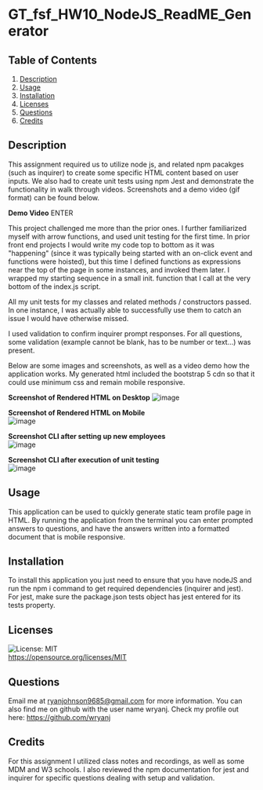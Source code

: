 # GT_fsf_HW10_NodeJS_ReadME_Generator
## Table of Contents
1. [Description](#Description)
3. [Usage](#Usage)
4. [Installation](#Installation)
5. [Licenses](#Licenses)
6. [Questions](#Questions)
7. [Credits](#Credits)

## Description
This assignment required us to utilize node js, and related npm pacakges (such as inquirer) to create some specific HTML content based on user inputs. We also had to create unit tests using npm Jest and demonstrate the functionality in walk through videos. Screenshots and a demo video (gif format) can be found below. 

**Demo Video**
ENTER

This project challenged me more than the prior ones. I further familiarized myself with arrow functions, and used unit testing for the first time. In prior front end projects I would write my code top to bottom as it was "happening" (since it was typically being started with an on-click event and functions were hoisted), but this time I defined functions as expressions near the top of the page in some instances, and invoked them later. I wrapped my starting sequence in a small init. function that I call at the very bottom of the index.js script. 

All my unit tests for my classes and related methods / constructors passed. In one instance, I was actually able to successfully use them to catch an issue I would have otherwise missed. 

I used validation to confirm inquirer prompt responses. For all questions, some validation (example cannot be blank, has to be number or text...) was present.

Below are some images and screenshots, as well as a video demo how the application works. My generated html included the bootstrap 5 cdn so that it could use minimum css and remain mobile responsive.


**Screenshot of Rendered HTML on Desktop** 
![image](https://user-images.githubusercontent.com/72420733/109347606-69502700-7841-11eb-827f-7ba296596a1c.png)

**Screenshot of Rendered HTML on Mobile**   
![image](https://user-images.githubusercontent.com/72420733/109347918-da8fda00-7841-11eb-8202-46fac0514f00.png)

**Screenshot CLI after setting up new employees**  
![image](https://user-images.githubusercontent.com/72420733/109347990-f4312180-7841-11eb-8cd2-9f720ca20661.png)

**Screenshot CLI after execution of unit testing**  
![image](https://user-images.githubusercontent.com/72420733/109348588-ba144f80-7842-11eb-8b0b-f842555dc6d6.png)


## Usage
This application can be used to quickly generate static team profile page in HTML. By running the application from the terminal you can enter prompted answers to questions, and have the answers written into a formatted document that is mobile responsive.

## Installation
To install this application you just need to ensure that you have nodeJS and run the npm i command to get required dependencies (inquirer and jest). For jest, make sure the package.json tests object has jest entered for its tests property.

## Licenses
![License: MIT](https://img.shields.io/badge/License-MIT-yellow.svg)  
https://opensource.org/licenses/MIT

## Questions
Email me at ryanjohnson9685@gmail.com for more information.
You can also find me on github with the user name wryanj. 
Check my profile out here: https://github.com/wryanj

## Credits
For this assignment I utilized class notes and recordings, as well as some MDM and W3 schools. I also reviewed the npm documentation for jest and inquirer for specific questions dealing with setup and validation.